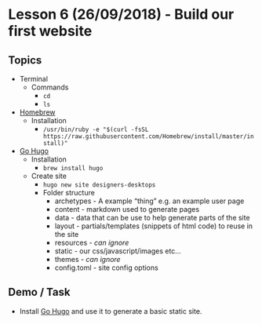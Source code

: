 # Lesson 6 (26/09/2018) - Build our first website

## Topics

- Terminal
  - Commands
    - `cd`
    - `ls`
- [Homebrew](https://brew.sh/)
  - Installation
    - `/usr/bin/ruby -e "$(curl -fsSL https://raw.githubusercontent.com/Homebrew/install/master/install)"`
- [Go Hugo](https://gohugo.io/)
  - Installation
    - `brew install hugo`
  - Create site
    - `hugo new site designers-desktops`
    - Folder structure
      - archetypes - A example “thing” e.g. an example user page
      - content - markdown used to generate pages
      - data - data that can be use to help generate parts of the site
      - layout - partials/templates (snippets of html code) to reuse in the site
      - resources - _can ignore_
      - static - our css/javascript/images etc…
      - themes - _can ignore_
      - config.toml - site config options

## Demo / Task

- Install [Go Hugo](https://gohugo.io/) and use it to generate a basic static site.
